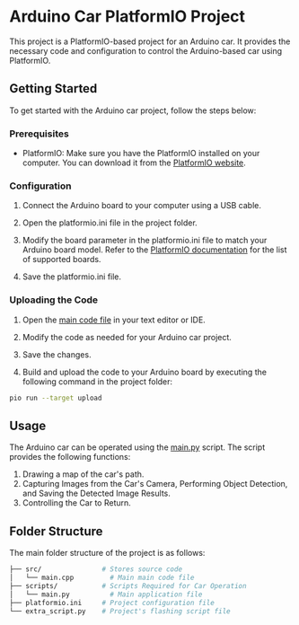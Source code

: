 # Arduino Car PlatformIO Project

This project is a PlatformIO-based project for an Arduino car. It provides the necessary code and configuration to control the Arduino-based car using PlatformIO.

## Getting Started

To get started with the Arduino car project, follow the steps below:

### Prerequisites

- PlatformIO: Make sure you have the PlatformIO installed on your computer. You can download it from the [PlatformIO website](https://platformio.org/).

### Configuration

1. Connect the Arduino board to your computer using a USB cable.

2. Open the platformio.ini file in the project folder.

3. Modify the board parameter in the platformio.ini file to match your Arduino board model. Refer to the [PlatformIO documentation](https://docs.platformio.org/en/latest/) for the list of supported boards.

4. Save the platformio.ini file.

### Uploading the Code

1. Open the [main code file](src/main.cpp) in your text editor or IDE.

2. Modify the code as needed for your Arduino car project.

3. Save the changes.

4. Build and upload the code to your Arduino board by executing the following command in the project folder:

```bash
pio run --target upload
```

## Usage

The Arduino car can be operated using the [main.py](scripts/main.py) script. The script provides the following functions:
1. Drawing a map of the car's path.
2. Capturing Images from the Car's Camera, Performing Object Detection, and Saving the Detected Image Results.
3. Controlling the Car to Return.

## Folder Structure

The main folder structure of the project is as follows:

```bash Stores project documentation
├── src/               # Stores source code
│   └── main.cpp         # Main main code file
├── scripts/           # Scripts Required for Car Operation
│   └── main.py          # Main application file    
├── platformio.ini     # Project configuration file
└── extra_script.py    # Project's flashing script file
```




